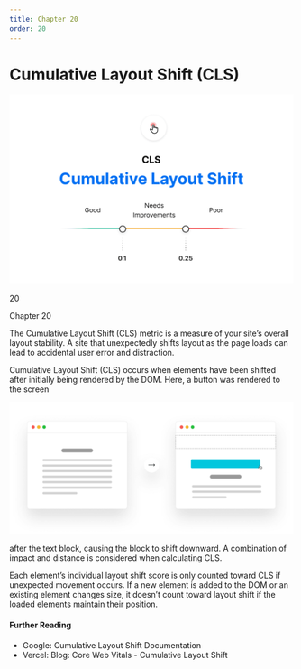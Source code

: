 ```yaml
---
title: Chapter 20
order: 20
---
```


# Cumulative Layout Shift (CLS)


![Cumulative Layout Shift](./assets/cumulative-layout-shift-light.jpg)

20

Chapter 20

The Cumulative Layout Shift (CLS) metric is a measure of your site’s overall layout stability. A site that unexpectedly shifts layout as the
page loads can lead to accidental user error and distraction.

Cumulative Layout Shift (CLS) occurs when elements have been shifted after initially being rendered by the DOM. Here, a button was rendered to the screen

![Cumulative Layout Shift example](./assets/cumulative-layout-shift-example-light.jpg)

after the text block, causing the block to shift downward. A combination of impact and distance is considered when calculating CLS.

Each element’s individual layout shift score is only counted toward CLS if unexpected movement occurs. If a new element is added to the DOM or an
existing element changes size, it doesn’t count toward layout shift if the loaded elements maintain their position.

#### Further Reading

- Google: Cumulative Layout Shift Documentation
- Vercel: Blog: Core Web Vitals - Cumulative Layout Shift
